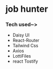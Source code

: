 # job hunter

### Tech used~>

* Daisy UI
* React-Router
* Tailwind Css
* Axios
* LottiFiles
* react Tostify
